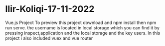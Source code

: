 # Ilir-Koliqi-17-11-2022
Vue.js Project
To preview this project download and npm install then npm run serve.
the username is located in local storage which you can find it by pressing inspect,application and the local storage and the key users.
In this project i also included vuex and vue router
